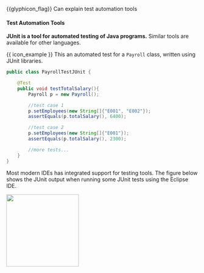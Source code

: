 <span id="prereqs"></span>

<span id="outcomes">{{glyphicon_flag}} Can explain test automation tools</span>

<div id="title">

#### Test Automation Tools

</div>

<div id="body">

**JUnit is a tool for automated testing of Java programs.** Similar tools are available for other languages.

<tip-box> 

{{ icon_example }} This an automated test for a `Payroll` class, written using JUnit libraries.

```java
public class PayrollTestJUnit {

    @Test
    public void testTotalSalary(){
        Payroll p = new Payroll();

        //test case 1
        p.setEmployees(new String[]{"E001", "E002"});
        assertEquals(p.totalSalary(), 6400);

        //test case 2
        p.setEmployees(new String[]{"E001"});
        assertEquals(p.totalSalary(), 2300);

        //more tests...
    }
}
```
</tip-box>

Most modern IDEs has integrated support for testing tools. The figure below shows the JUnit output when running some JUnit tests using the Eclipse IDE.

<img src="{{baseUrl}}/testing/testAutomation/tools/images/junit.png" height="190" />
<p/>

</div>

<div id="extras">
</div>